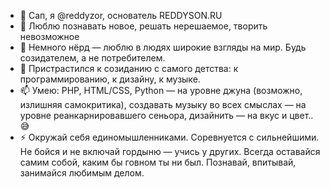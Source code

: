 - 👋 Сап, я @reddyzor, основатель REDDYSON.RU
- 👀 Люблю познавать новое, решать нерешаемое, творить невозможное
- 🌱 Немного нёрд — люблю в людях широкие взгляды на мир. Будь созидателем, а не потребителем.
- 💞️ Пристрастился к созиданию с самого детства: к программированию, к дизайну, к музыке.
- 📫 Умею: PHP, HTML/CSS, Python — на уровне джуна (возможно, излишняя самокритика), создавать музыку во всех смыслах — на уровне реанкарнировавшего сеньора, дизайнить — на вкус и цвет.. 😅
- ⚡ Окружай себя единомышленниками. Соревнуется с сильнейшими. Не бойся и не включай гордыню — учись у других. Всегда оставайся самим собой, каким бы говном ты ни был. Познавай, впитывай, занимайся любимым делом. 
